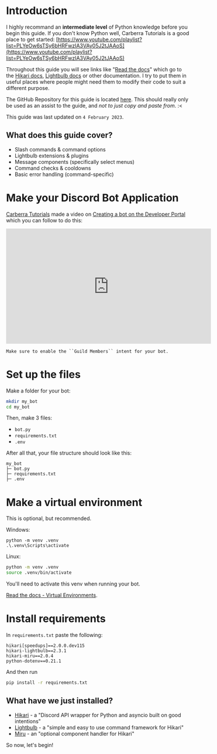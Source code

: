 # Introduction

I highly recommand an **intermediate level** of Python knowledge before you begin this guide. If you don't know Python well, Carberra Tutorials is a good place to get started: [https://www.youtube.com/playlist?list=PLYeOw6sTSy6bHRFwzIA3VAy05J2tJAAoS](https://www.youtube.com/playlist?list=PLYeOw6sTSy6bHRFwzIA3VAy05J2tJAAoS)

Throughout this guide you will see links like "[Read the docs](#introduction)" which go to the [Hikari docs](https://www.hikari-py.dev/hikari/), [Lightbulb docs](https://hikari-lightbulb.readthedocs.io/en/latest/) or other documentation. I try to put them in useful places where people might need them to modify their code to suit a different purpose.

The GitHub Repository for this guide is located [here](https://github.com/novanai/hikari-lightbulb-guide). This should really only be used as an assist to the guide, and *not to just copy and paste from*. :<

This guide was last updated on ``4 February 2023``.

## What does this guide cover?

* Slash commands & command options
* Lightbulb extensions & plugins
* Message components (specifically select menus)
* Command checks & cooldowns 
* Basic error handling (command-specific)

# Make your Discord Bot Application

[Carberra Tutorials](https://www.youtube.com/channel/UC13cYu7lec-oOcqQf5L-brg) made a video on [Creating a bot on the Developer Portal](https://www.youtube.com/watch?v=jSGPNChqGAY?t=76) which you can follow to do this:

<iframe width="560" height="315" src="https://www.youtube-nocookie.com/embed/jSGPNChqGAY?start=76"
    title="YouTube video player" frameborder="0" allow="accelerometer; autoplay; clipboard-write;
    encrypted-media; gyroscope; picture-in-picture" allowfullscreen>
</iframe>

```{note}
Make sure to enable the ``Guild Members`` intent for your bot.
```

# Set up the files

Make a folder for your bot:

```bash
mkdir my_bot
cd my_bot
```

Then, make 3 files:

* `bot.py`
* `requirements.txt`
* `.env`

After all that, your file structure should look like this:

```
my_bot
├─ bot.py
├─ requirements.txt
├─ .env
```

# Make a virtual environment

This is optional, but recommended.

Windows:
```
python -m venv .venv
.\.venv\Scripts\activate
```

Linux:
```bash
python -m venv .venv
source .venv/bin/activate
```

You'll need to activate this venv when running your bot.

[Read the docs - Virtual Environments](https://docs.python.org/3/tutorial/venv.html).

# Install requirements

In `requirements.txt` paste the following:

```
hikari[speedups]==2.0.0.dev115
hikari-lightbulb==2.3.1
hikari-miru==2.0.4
python-dotenv==0.21.1
```
And then run

```bash
pip install -r requirements.txt
```

## What have we just installed?

* [Hikari](https://www.hikari-py.dev/hikari/) - a "Discord API wrapper for Python and asyncio built on good intentions"
* [Lightbulb](https://hikari-lightbulb.readthedocs.io/en/latest) - a "simple and easy to use command framework for Hikari"
* [Miru](https://hikari-miru.readthedocs.io/en/latest/index.html) - an "optional component handler for Hikari"

So now, let's begin!